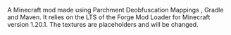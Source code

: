 A Minecraft mod made using Parchment Deobfuscation Mappings , Gradle and Maven.
It relies on the LTS of the Forge Mod Loader for Minecraft version 1.20.1.
The textures are placeholders and will be changed.

